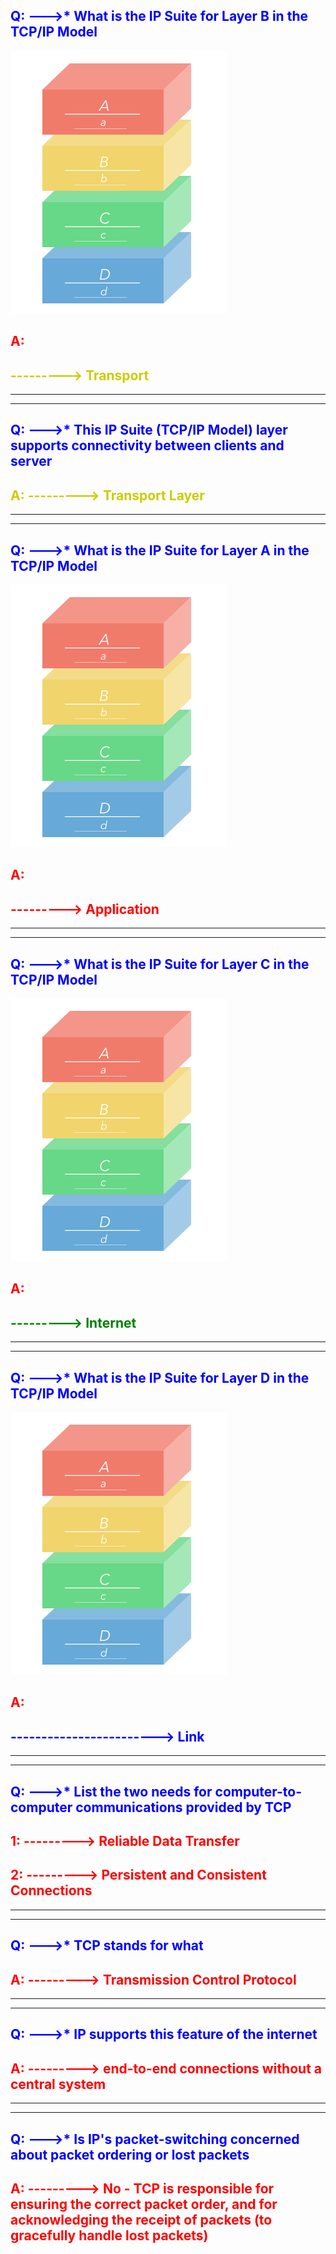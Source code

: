 ## <span style="color: blue">Q:   --->*        What is the IP Suite for Layer B in the TCP/IP  Model         </span>
![](tcpip.png)
## <span style="color: red">   A:        </span>
## <span style="color:  #CCCC00">  --------->       Transport          </span>


------
------

## <span style="color: blue">Q:   --->*        This IP Suite (TCP/IP Model) layer supports connectivity between clients and server         </span>

## <span style="color: #CCCC00">A:   --------->      Transport Layer           </span>


------
------

## <span style="color: blue">Q:   --->*      What is the IP Suite for Layer A in the TCP/IP  Model           </span>
![](tcpip.png)
## <span style="color: red">   A:        </span>
## <span style="color: red">   --------->      Application           </span>


------
------
## <span style="color: blue">Q:   --->*      What is the IP Suite for Layer C in the TCP/IP  Model           </span>
![](tcpip.png)
## <span style="color: red">   A:        </span>
## <span style="color: green"> --------->      Internet           </span>


------
------


## <span style="color: blue">Q:   --->*         What is the IP Suite for Layer D in the TCP/IP  Model        </span>
![](tcpip.png)
## <span style="color: red">   A:        </span>
## <span style="color: blue">------------------------>     Link            </span>


------
------
## <span style="color: blue">Q:   --->*       List the two needs for computer-to-computer communications provided by TCP          </span>

## <span style="color: red">1:   --------->           Reliable Data Transfer      </span>
## <span style="color: red">2:   --------->         Persistent and Consistent Connections        </span>

------
------


## <span style="color: blue">Q:   --->*         TCP stands for what        </span>

## <span style="color: red">A:   --------->        Transmission Control Protocol         </span>


------
------
## <span style="color: blue">Q:   --->*          IP supports this feature of the internet       </span>

## <span style="color: red">A:   --------->        end-to-end connections without a central system         </span>


------
------


## <span style="color: blue">Q:   --->*       Is IP's packet-switching concerned about packet ordering or lost packets          </span>

## <span style="color: red">A:   --------->        No - TCP is responsible for ensuring the correct packet order, and for acknowledging the receipt of packets (to gracefully handle lost packets)         </span>


